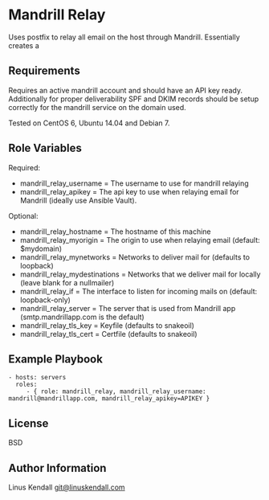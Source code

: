 Mandrill Relay
=========

Uses postfix to relay all email on the host through Mandrill. Essentially creates a 

Requirements
------------

Requires an active mandrill account and should have an API key ready. Additionally for proper deliverability SPF and DKIM records should be setup correctly for the mandrill service on the domain used.

Tested on CentOS 6, Ubuntu 14.04 and Debian 7. 

Role Variables
--------------

Required:
- mandrill\_relay\_username = The username to use for mandrill relaying
- mandrill\_relay\_apikey = The api key to use when relaying email for Mandrill (ideally use Ansible Vault).

Optional: 
- mandrill\_relay\_hostname = The hostname of this machine
- mandrill\_relay\_myorigin = The origin to use when relaying email (default: $mydomain)
- mandrill\_relay\_mynetworks = Networks to deliver mail for (defaults to loopback)
- mandrill\_relay\_mydestinations = Networks that we deliver mail for locally (leave blank for a nullmailer)
- mandrill\_relay\_if = The interface to listen for incoming mails on (default: loopback-only)
- mandrill\_relay\_server = The server that is used from Mandrill app (smtp.mandrillapp.com is the default)
- mandrill\_relay\_tls\_key = Keyfile (defaults to snakeoil)
- mandrill\_relay\_tls\_cert = Certfile (defaults to snakeoil)

Example Playbook
----------------

    - hosts: servers
      roles:
         - { role: mandrill_relay, mandrill_relay_username: mandrill@mandrillapp.com, mandrill_relay_apikey=APIKEY }

License
-------

BSD

Author Information
------------------

Linus Kendall <git@linuskendall.com>

